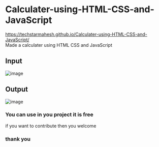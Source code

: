 # Calculater-using-HTML-CSS-and-JavaScript
https://techstarmahesh.github.io/Calculater-using-HTML-CSS-and-JavaScript/
<br/>
Made a calculater using HTML CSS and JavaScript
## Input
![image](https://user-images.githubusercontent.com/46925955/166147300-f737c97b-80cf-4b48-867d-04e66936ac42.png)
## Output
![image](https://user-images.githubusercontent.com/46925955/166147330-50a2ee2f-d9af-4cc5-b4ba-096ad2d62dbd.png)
### You can use in you project it is free
if you want to contribute then you welcome 
### thank you
